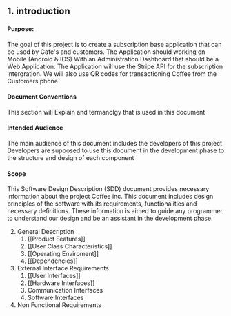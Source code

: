 ## 1. introduction
#### Purpose:
The goal of this project is to create a subscription base application that can be used by Cafe's and customers. The Application should working on Mobile (Android & IOS) With an Administration Dashboard that should be a Web Application.  The Application will use the Stripe API for the subscription intergration. We will also use QR codes for transactioning Coffee from the Customers phone
#### Document Conventions
This section will Explain and termanolgy that is used in this document
#### Intended Audience
The main audience of this document includes the developers of this project Developers are supposed to use this document in the development phase to the structure and design of each component
#### Scope
This Software Design Description (SDD) document provides necessary information about the project Coffee inc. This document includes design principles of the software with its requirements, functionalities and necessary definitions. These information is aimed to guide any programmer to understand our design and be an assistant in the development phase.
	
2. General Description
	1. [[Product Features]]
	2. [[User Class Characteristics]]
	3. [[Operating Enviroment]]
	4. [[Dependencies]]
3. External Interface Requirements
	1. [[User Interfaces]]
	2. [[Hardware Interfaces]]
	3. Communication Interfaces
	4. Software Interfaces
4. Non Functional Requirements
